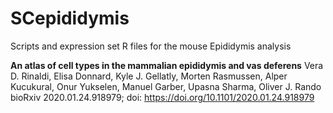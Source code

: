 # SCepididymis

Scripts and expression set R files for the mouse Epididymis analysis

**An atlas of cell types in the mammalian epididymis and vas deferens**
 Vera D. Rinaldi, Elisa Donnard, Kyle J. Gellatly, Morten Rasmussen, Alper Kucukural, Onur Yukselen, Manuel Garber, Upasna Sharma, Oliver J. Rando
 bioRxiv 2020.01.24.918979; doi: https://doi.org/10.1101/2020.01.24.918979
